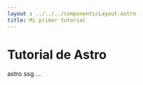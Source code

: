 ```yaml
---
layout : ../../../components/Layout.astro
title: Mi primer tutorial
---
```


# Tutorial de Astro

astro ssg ...